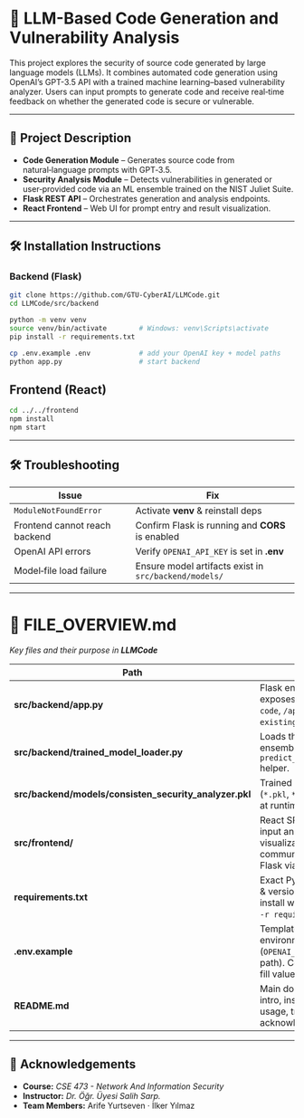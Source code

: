 # 🔐 LLM-Based Code Generation and Vulnerability Analysis

This project explores the security of source code generated by large language models (LLMs). It combines automated code generation using OpenAI’s GPT-3.5 API with a trained machine learning–based vulnerability analyzer. Users can input prompts to generate code and receive real‑time feedback on whether the generated code is secure or vulnerable.

---

## 📖 Project Description

- **Code Generation Module** – Generates source code from natural‑language prompts with GPT‑3.5.  
- **Security Analysis Module** – Detects vulnerabilities in generated or user‑provided code via an ML ensemble trained on the NIST Juliet Suite.  
- **Flask REST API** – Orchestrates generation and analysis endpoints.  
- **React Frontend** – Web UI for prompt entry and result visualization.

---

## 🛠️ Installation Instructions

### Backend (Flask)

```bash
git clone https://github.com/GTU-CyberAI/LLMCode.git
cd LLMCode/src/backend

python -m venv venv
source venv/bin/activate        # Windows: venv\Scripts\activate
pip install -r requirements.txt

cp .env.example .env            # add your OpenAI key + model paths
python app.py                   # start backend
```


## Frontend (React)
```bash
cd ../../frontend
npm install
npm start
```

---

## 🛠️ Troubleshooting

| Issue                        | Fix                                                         |
|------------------------------|-------------------------------------------------------------|
| `ModuleNotFoundError`        | Activate **venv** & reinstall deps                          |
| Frontend cannot reach backend| Confirm Flask is running and **CORS** is enabled           |
| OpenAI API errors            | Verify `OPENAI_API_KEY` is set in **.env**                 |
| Model‑file load failure      | Ensure model artifacts exist in `src/backend/models/`       |

---

# 📂 FILE_OVERVIEW.md  
_Key files and their purpose in **LLMCode**_

| Path | Purpose | Key Functions / Classes |
|------|---------|-------------------------|
| **src/backend/app.py** | Flask entry‑point; exposes `/api/generate-code`, `/api/analyze-existing`, etc. | `create_app()`, `generate_code()`, `analyze_existing()` |
| **src/backend/trained_model_loader.py** | Loads the serialized ML ensemble and provides `predict_vulnerability()` helper. | `ModelLoader`, `predict_vulnerability()` |
| **src/backend/models/consisten_security_analyzer.pkl** | Trained model artifacts (`*.pkl`, `*.joblib`) loaded at runtime. | n/a – binary model files |
| **src/frontend/** | React SPA for prompt input and result visualization; communicates with Flask via Axios. | `App.jsx`, `CodeInputForm.jsx`, `ResultCard.jsx` |
| **requirements.txt** | Exact Python packages & versions for backend; install with `pip install -r requirements.txt`. | n/a |
| **.env.example** | Template for environment variables (`OPENAI_API_KEY`, model path). Copy to `.env` and fill values. | n/a |
| **README.md** | Main documentation: intro, install guide, usage, troubleshooting, acknowledgements. | n/a |

---

## 🤝 Acknowledgements
- **Course:** *CSE 473 - Network And Information Security*
- **Instructor:** *Dr. Öğr. Üyesi Salih Sarp.*
- **Team Members:** Arife Yurtseven · İlker Yılmaz